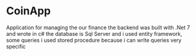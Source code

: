 # CoinApp
Application for managing the our finance
the backend was built with .Net 7 and wrote in c# the database is Sql Server and i used entity framework, some queries i used stored procedure because i can write queries very specific
